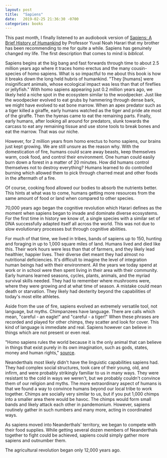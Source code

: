 ```yaml
---
layout: post
title:  "Sapiens"
date:   2019-02-25 21:36:30 -0700
categories: books
---
```


This past month, I finally listened to an audiobook version of [Sapiens: A Brief History of Humankind](https://www.ynharari.com/book/sapiens/) by Professor Yuval Noah Harari that my brother has been recommending to me for quite a while. Sapiens has genuinely changed my life. The first description that comes to mind is _biblical_.

Sapiens begins at the big bang and fast forwards through time to about 2.5 million years ago where it traces homo erectus and the many cousin-species of homo sapiens. What is so impactful to me about this book is how it breaks down the long held hubris of humankind. "They [humans] were insignificant animals, whose ecological impact was less than that of fireflies or jellyfish." With homo sapiens appearing just 0.2 million years ago, we likely held a niche spot in the ecosystem similar to the woodpecker. Just like the woodpecker evolved to eat grubs by hammering through dense bark, we might have evolved to eat bone marrow. When an apex predator such as a tiger killed a giraffe, early humans watched as the tiger and pride ate most of the giraffe. Then the hyenas came to eat the remaining parts. Finally, early humans, after looking all around for predators, slunk towards the carcass to eat any remaining tissue and use stone tools to break bones and eat the marrow. That was our niche.

However, for 2 million years from homo erectus to homo sapiens, our brains just kept growing. We are still unsure as the reason why. With the domestication of fire, humans could scare away beasts, keep themselves warm, cook food, and control their environment. One human could easily burn down a forest in a matter of 20 minutes. How did humans control themselves not to destroy everything? Humans learned to do controlled burning which allowed them to pick through charred meat and other foods in the aftermath of a fire.

Of course, cooking food allowed our bodies to absorb the nutrients better. This hints at what was to come, humans getting more resources from the same amount of food or land when compared to other species.

70,000 years ago began the cognitive revolution which Harari defines as the moment when sapiens began to invade and dominate diverse ecosystems. For the first time in history we know of, a single species with a similar set of DNA successfully adapted itself all across the world. This was not due to slow evolutionary processes but through cognitive abilities.

For much of that time, we lived in tribes, bands of sapiens up to 150, hunting and foraging in up to 1,000 square miles of land. Humans lived and died like this. Their work hours were less than that of farmers, and they likely lead healthier, happier lives. Their diverse diet meant they had almost no nutritional deficiencies. It's difficult to imagine the level of integration human beings had with their environment. All the years we today spend at work or in school were then spent living in their area with their community. Early humans learned seasons, cycles, plants, animals, and the myriad survival skills needed. They had to remember where mushrooms were, where they were growing and at what time of season. A mistake could mean death or starvation. They likely had dexterity beyond the capabilities of today's most elite athletes.

Aside from the use of fire, sapiens evolved an extremely versatile tool, not language, but myths. Chimpanzees have language. There are calls which mean, "careful - an eagle!" and "careful - a tiger!" When these phrases are recorded and played for other chimps, they scatter and look for cover. This kind of language is immediate and real. Sapiens however can believe in things which are not present or even real.

"Homo sapiens rules the world because it is the only animal that can believe in things that exist purely in its own imagination, such as gods, states, money and human rights," [source](https://www.ynharari.com/book/sapiens/).

Neanderthals most likely didn't have the linguistic capabilities sapiens had. They had complex social structures, took care of their young, old, and infirm, and were probably strikingly familiar to us in many ways. They were resistant to the cold in ways we weren't, but we probably couldn't convince them of our religion and myths. The more extraordinary aspect of humans is that we found a way to convince humans beyond our local tribe to work together. Chimps are socially very similar to us, but if you put 1,000 chimps into a smaller area there would be havoc. The chimps would form small bands and likely attack each other in pandemonium. However, sapiens routinely gather in such numbers and many more, acting in coordinated ways.

As sapiens moved into Neanderthals' territory, we began to compete with their food supplies. While getting several dozen members of Neanderthals together to fight could be achieved, sapiens could simply gather more sapiens and outnumber them. 

The agricultural revolution began only 12,000 years ago.
